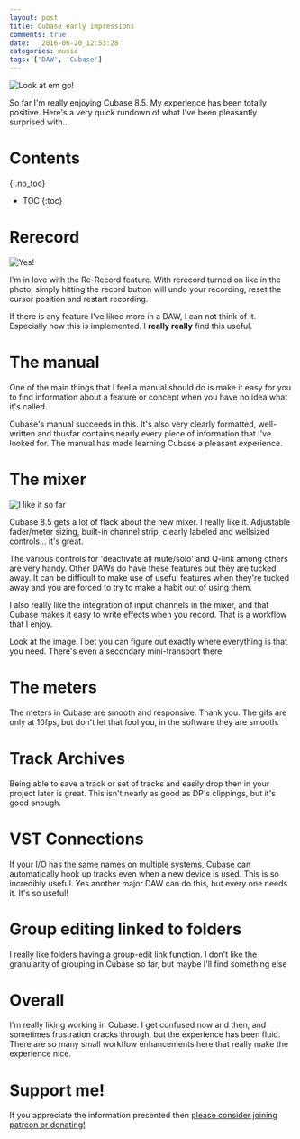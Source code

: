 ```yaml
---
layout: post
title: Cubase early impressions
comments: true
date:   2016-06-20_12:53:28 
categories: music
tags: ['DAW', 'Cubase']
---
```


![Look at em go!](/assets/Cubase/drums.gif)

So far I'm really enjoying Cubase 8.5. My experience has been totally positive. Here's a very quick rundown of what I've been pleasantly surprised with...

<!--more-->

# Contents
{:.no_toc}
* TOC
{:toc}

# Rerecord

![Yes!](/assets/Cubase/rerecord.png)

I'm in love with the Re-Record feature. With rerecord turned on like in the photo, simply hitting the record button will undo your recording, reset the cursor position and restart recording.

If there is any feature I've liked more in a DAW, I can not think of it. Especially how this is implemented. I __really really__ find this useful.

# The manual

One of the main things that I feel a manual should do is make it easy for you to find information about a feature or concept when you have no idea what it's called.

Cubase's manual succeeds in this. It's also very clearly formatted, well-written and thusfar contains nearly every piece of information that I've looked for. The manual has made learning Cubase a pleasant experience.

# The mixer

![I like it so far](/assets/Cubase/mixerdrums.gif)

Cubase 8.5 gets a lot of flack about the new mixer. I really like it. Adjustable fader/meter sizing, built-in channel strip, clearly labeled and wellsized controls... it's great.

The various controls for 'deactivate all mute/solo' and Q-link among others are very handy. Other DAWs do have these features but they are tucked away. It can be difficult to make use of useful features when they're tucked away and you are forced to try to make a habit out of using them.

I also really like the integration of input channels in the mixer, and that Cubase makes it easy to write effects when you record. That is a workflow that I enjoy.

Look at the image. I bet you can figure out exactly where everything is that you need. There's even a secondary mini-transport there.

# The meters

The meters in Cubase are smooth and responsive. Thank you. The gifs are only at 10fps, but don't let that fool you, in the software they are smooth.

# Track Archives

Being able to save a track or set of tracks and easily drop then in your project later is great. This isn't nearly as good as DP's clippings, but it's good enough.

# VST Connections

If your I/O has the same names on multiple systems, Cubase can automatically hook up tracks even when a new device is used. This is so incredibly useful. Yes another major DAW can do this, but every one needs it. It's so useful!

# Group editing linked to folders

I really like folders having a group-edit link function. I don't like the granularity of grouping in Cubase so far, but maybe I'll find something else

# Overall

I'm really liking working in Cubase. I get confused now and then, and sometimes frustration cracks through, but the experience has been fluid. There are so many small workflow enhancements here that really make the experience nice.

# Support me!

If you appreciate the information presented then <a href="/DonateNow/">please consider joining patreon or donating!</a>





